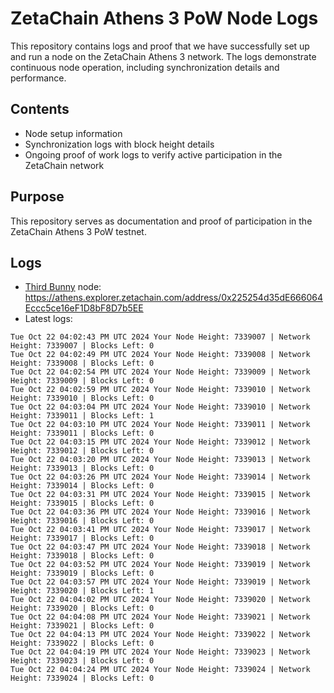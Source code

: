 # ZetaChain Athens 3 PoW Node Logs
This repository contains logs and proof that we have successfully set up and run a node on the ZetaChain Athens 3 network. The logs demonstrate continuous node operation, including synchronization details and performance.

## Contents
- Node setup information
- Synchronization logs with block height details
- Ongoing proof of work logs to verify active participation in the ZetaChain network

## Purpose
This repository serves as documentation and proof of participation in the ZetaChain Athens 3 PoW testnet.

## Logs

- [Third Bunny](https://thirdbunny.xyz/) node: https://athens.explorer.zetachain.com/address/0x225254d35dE666064Eccc5ce16eF1D8bF8D7b5EE
- Latest logs:
```
Tue Oct 22 04:02:43 PM UTC 2024 Your Node Height: 7339007 | Network Height: 7339007 | Blocks Left: 0
Tue Oct 22 04:02:49 PM UTC 2024 Your Node Height: 7339008 | Network Height: 7339008 | Blocks Left: 0
Tue Oct 22 04:02:54 PM UTC 2024 Your Node Height: 7339009 | Network Height: 7339009 | Blocks Left: 0
Tue Oct 22 04:02:59 PM UTC 2024 Your Node Height: 7339010 | Network Height: 7339010 | Blocks Left: 0
Tue Oct 22 04:03:04 PM UTC 2024 Your Node Height: 7339010 | Network Height: 7339011 | Blocks Left: 1
Tue Oct 22 04:03:10 PM UTC 2024 Your Node Height: 7339011 | Network Height: 7339011 | Blocks Left: 0
Tue Oct 22 04:03:15 PM UTC 2024 Your Node Height: 7339012 | Network Height: 7339012 | Blocks Left: 0
Tue Oct 22 04:03:20 PM UTC 2024 Your Node Height: 7339013 | Network Height: 7339013 | Blocks Left: 0
Tue Oct 22 04:03:26 PM UTC 2024 Your Node Height: 7339014 | Network Height: 7339014 | Blocks Left: 0
Tue Oct 22 04:03:31 PM UTC 2024 Your Node Height: 7339015 | Network Height: 7339015 | Blocks Left: 0
Tue Oct 22 04:03:36 PM UTC 2024 Your Node Height: 7339016 | Network Height: 7339016 | Blocks Left: 0
Tue Oct 22 04:03:41 PM UTC 2024 Your Node Height: 7339017 | Network Height: 7339017 | Blocks Left: 0
Tue Oct 22 04:03:47 PM UTC 2024 Your Node Height: 7339018 | Network Height: 7339018 | Blocks Left: 0
Tue Oct 22 04:03:52 PM UTC 2024 Your Node Height: 7339019 | Network Height: 7339019 | Blocks Left: 0
Tue Oct 22 04:03:57 PM UTC 2024 Your Node Height: 7339019 | Network Height: 7339020 | Blocks Left: 1
Tue Oct 22 04:04:02 PM UTC 2024 Your Node Height: 7339020 | Network Height: 7339020 | Blocks Left: 0
Tue Oct 22 04:04:08 PM UTC 2024 Your Node Height: 7339021 | Network Height: 7339021 | Blocks Left: 0
Tue Oct 22 04:04:13 PM UTC 2024 Your Node Height: 7339022 | Network Height: 7339022 | Blocks Left: 0
Tue Oct 22 04:04:19 PM UTC 2024 Your Node Height: 7339023 | Network Height: 7339023 | Blocks Left: 0
Tue Oct 22 04:04:24 PM UTC 2024 Your Node Height: 7339024 | Network Height: 7339024 | Blocks Left: 0
```
